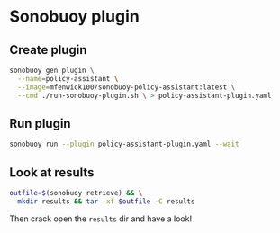 # Sonobuoy plugin

## Create plugin

```bash
sonobuoy gen plugin \
  --name=policy-assistant \
  --image=mfenwick100/sonobuoy-policy-assistant:latest \
  --cmd ./run-sonobuoy-plugin.sh \ > policy-assistant-plugin.yaml
```

## Run plugin

```bash
sonobuoy run --plugin policy-assistant-plugin.yaml --wait
```

## Look at results

```bash
outfile=$(sonobuoy retrieve) && \
  mkdir results && tar -xf $outfile -C results
```

Then crack open the `results` dir and have a look!
